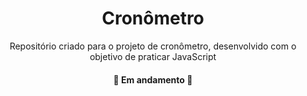 <h1 align="center">Cronômetro</h1>

<p align="center">
  Repositório criado para o projeto de cronômetro, desenvolvido com o objetivo de praticar JavaScript
</p>

<h4 align="center">
	🚧   Em andamento  🚧
</h4>
